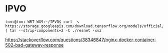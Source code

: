 # IPVO

```shell
toni@toni-WRT-WX9:~/IPVO$ curl -s https://storage.googleapis.com/download.tensorflow.org/models/official/20181001_resnet/savedmodels/resnet_v2_fp32_savedmodel_NHWC_jpg.tar.gz | tar --strip-components=2 -C ./resnet -xvz
```
<https://stackoverflow.com/questions/38346847/nginx-docker-container-502-bad-gateway-response>
